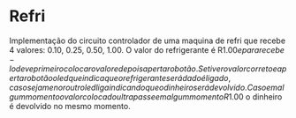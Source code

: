 # Refri
Implementação do circuito controlador de uma maquina de refri que recebe 4 valores: 0.10, 0.25, 0.50, 1.00. O valor do refrigerante é  R$1.00 e para recebe-lo deve primeiro colocar o valor e depois apertar o botão. Se tiver o valor correto e apertar o botão o led que indica que o refrigerante será dado é ligado, caso seja menor outro led liga indicandoque o dinheiro será devolvido. Caso em algum momento o valor colocado ultrapasse em algum momento R$1.00 o dinheiro é devolvido no mesmo momento. 
